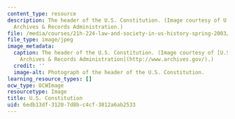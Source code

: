 ```yaml
---
content_type: resource
description: The header of the U.S. Constitution. (Image courtesy of U.S. National
  Archives & Records Administration.)
file: /media/courses/21h-224-law-and-society-in-us-history-spring-2003/6edb13df31207d8bc4cf3812a6ab2533_21h-224s03.jpg
file_type: image/jpeg
image_metadata:
  caption: The header of the U.S. Constitution. (Image courtesy of [U.S. National
    Archives & Records Administration](http://www.archives.gov/).)
  credit: ''
  image-alt: Photograph of the header of the U.S. Constitution.
learning_resource_types: []
ocw_type: OCWImage
resourcetype: Image
title: U.S. Constitution
uid: 6edb13df-3120-7d8b-c4cf-3812a6ab2533
---
```

